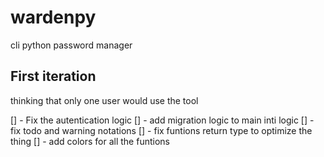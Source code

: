 # wardenpy
cli python password manager

## First iteration 
thinking that only one user would use the tool

[] - Fix the autentication logic
[] - add migration logic to main inti logic
[] - fix todo and warning notations
[] - fix funtions return type to optimize the thing
[] - add colors for all the funtions
